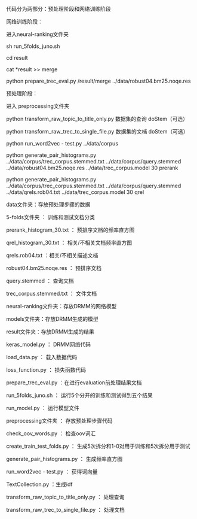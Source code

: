 代码分为两部分：预处理阶段和网络训练阶段

网络训练阶段：

进入neural-ranking文件夹  

sh run_5folds_juno.sh 

cd result

cat *result >> merge

python prepare_trec_eval.py /result/merge ../data/robust04.bm25.noqe.res

预处理阶段：

进入 preprocessing文件夹

python transform_raw_topic_to_title_only.py  数据集的查询 doStem（可选）

python transform_raw_trec_to_single_file.py  数据集的文档 doStem（可选）

python run_word2vec - test.py  ../data/corpus

python generate_pair_histograms.py ../data/corpus/trec_corpus.stemmed.txt ../data/corpus/query.stemmed ../data/robust04.bm25.noqe.res ../data/trec_corpus.model 30 prerank

python generate_pair_histograms.py ../data/corpus/trec_corpus.stemmed.txt ../data/corpus/query.stemmed ../data/qrels.rob04.txt ../data/trec_corpus.model 30 qrel



data文件夹：存放预处理步骤的数据

5-folds文件夹 ： 训练和测试文档分类

prerank_histogram_30.txt ： 预排序文档的频率直方图

qrel_histogram_30.txt ： 相关/不相关文档频率直方图

qrels.rob04.txt ：相关/不相关描述文档

robust04.bm25.noqe.res ： 预排序文档

query.stemmed ： 查询文档

trec_corpus.stemmed.txt ： 文件文档



neural-ranking文件夹：存放DRMM的网络模型

models文件夹：存放DRMM生成的模型

result文件夹：存放DRMM生成的结果

keras_model.py ： DRMM网络代码

load_data.py ： 载入数据代码

loss_function.py ： 损失函数代码

prepare_trec_eval.py ：在进行evaluation前处理结果文档

run_5folds_juno.sh ： 运行5个分开的训练和测试得到五个结果

run_model.py ： 运行模型文件



preprocessing文件夹 ： 存放预处理步骤代码

check_oov_words.py ： 检查oov词汇

create_train_test_folds.py ： 生成5次拆分和1-0对用于训练和5次拆分用于测试

generate_pair_histograms.py ： 生成频率直方图

run_word2vec - test.py ： 获得词向量

TextCollection.py ：生成idf

transform_raw_topic_to_title_only.py ： 处理查询

transform_raw_trec_to_single_file.py ： 处理文档